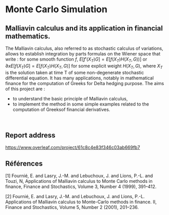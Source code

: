 # Monte Carlo Simulation
## Malliavin calculus and its application in financial mathematics.
The Malliavin calculus, also referred to as stochastic calculus of variations, allows to establish integration by parts formulas on the Wiener space that write : for some smooth function $f$, $E[f'(X_T)G] = E[f(X_T)H(X_T, G))]$ or $∂xE[f(X_T)G] = E[f(X_T)H(X_T, G)]$ for some explicit weight $H(X_T, G)$, where $X_T$ is the solution taken at time T of some non-degenerate stochastic differential equation. It has many applications, notably in mathematical finance for the computation of Greeks for Delta hedging purpose. The aims of this project are :
- to understand the basic principle of Malliavin calculus,
- to implement the method in some simple examples related to the computation of Greeksof financial derivatives.

<br>

## Report address
https://www.overleaf.com/project/61c8c4e83f346c03ab669fb7

## Références
[1] Fournié, E. and Lasry, J.-M. and Lebuchoux, J. and Lions, P.-L. and Touzi, N, Applications
of Malliavin calculus to Monte Carlo methods in finance, Finance and Stochastics, Volume 3,
Number 4 (1999), 391–412.

[2] Fournié, E. and Lasry, J.-M. and Lebuchoux, J. and Lions, P.-L. Applications of Malliavin
calculus to Monte-Carlo methods in finance. II, Finance and Stochastics, Volume 5, Number 2
(2001), 201–236.
